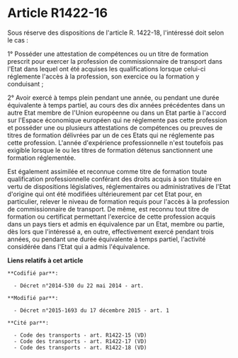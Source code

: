 # Article R1422-16

Sous réserve des dispositions de l'article R. 1422-18, l'intéressé doit selon le cas : 

1° Posséder une attestation de compétences ou un titre de formation prescrit pour exercer la profession de commissionnaire de
transport dans l'Etat dans lequel ont été acquises les qualifications lorsque celui-ci réglemente l'accès à la profession,
son exercice ou la formation y conduisant ; 

2° Avoir exercé à temps plein pendant une année, ou pendant une durée équivalente à temps partiel, au cours des dix années
précédentes dans un autre Etat membre de l'Union européenne ou dans un Etat partie à l'accord sur l'Espace économique
européen qui ne réglemente pas cette profession et posséder une ou plusieurs attestations de compétences ou preuves de titres
de formation délivrées par un de ces Etats qui ne réglemente pas cette profession. L'année d'expérience professionnelle n'est
toutefois pas exigible lorsque le ou les titres de formation détenus sanctionnent une formation réglementée. 

Est également assimilée et reconnue comme titre de formation toute qualification professionnelle conférant des droits acquis
à son titulaire en vertu de dispositions législatives, réglementaires ou administratives de l'Etat d'origine qui ont été
modifiées ultérieurement par cet Etat pour, en particulier, relever le niveau de formation requis pour l'accès à la
profession de commissionnaire de transport. De même, est reconnu tout titre de formation ou certificat permettant l'exercice
de cette profession acquis dans un pays tiers et admis en équivalence par un Etat, membre ou partie, dès lors que l'intéressé
a, en outre, effectivement exercé pendant trois années, ou pendant une durée équivalente à temps partiel,  l'activité
considérée dans l'Etat qui a admis l'équivalence.

**Liens relatifs à cet article**

	**Codifié par**:

	  - Décret n°2014-530 du 22 mai 2014 - art.

	**Modifié par**:

	  - Décret n°2015-1693 du 17 décembre 2015 - art. 1

	**Cité par**:

	  - Code des transports - art. R1422-15 (VD)
	  - Code des transports - art. R1422-17 (VD)
	  - Code des transports - art. R1422-18 (VD)
